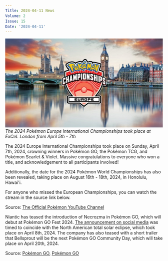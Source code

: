 ```yaml
---
Title: 2024-04-11 News
Volume: 2
Issue: 15
Date: '2024-04-11'
---
```



[![The 2024 Pokémon Europe International Championships took place at ExCeL London from April 5th - 7th](/web/images/the-2024-pokemon-europe-international-championships-took-place-at-excel-london-from-april-5th-7th.jpeg)](/web/images/the-2024-pokemon-europe-international-championships-took-place-at-excel-london-from-april-5th-7th.jpeg)*The 2024 Pokémon Europe International Championships took place at ExCeL London from April 5th - 7th*



The 2024 Europe International Championships took place on Sunday, April 7th, 2024, crowning winners in Pokémon GO, the Pokémon TCG, and Pokémon Scarlet & Violet. Massive congratulations to everyone who won a title, and acknowledgement to all participants involved!

Additionally, the date for the 2024 Pokémon World Championships has also been revealed, taking place on August 16th - 18th, 2024, in Honolulu, Hawai'i.

For anyone who missed the European Championships, you can watch the stream in the source link below.

Source: [The Official Pokémon YouTube Channel](https://www.youtube.com/watch?v=XSYf8J205h8)

Niantic has teased the introduction of Necrozma in Pokémon GO, which will debut at Pokémon GO Fest 2024. [The announcement on social media](https://twitter.com/PokemonGoApp/status/1777396023037395018) was timed to coincide with the North American total solar eclipse, which took place on April 8th, 2024. The company has also teased with a short trailer that Bellsprout will be the next Pokémon GO Community Day, which will take place on April 20th, 2024.

Source: [Pokémon GO](https://pokemongolive.com/post/necrozma-arrival-gofest-2024), [Pokémon GO](https://pokemongolive.com/en/post/communityday-april-2024-bellsprout/)